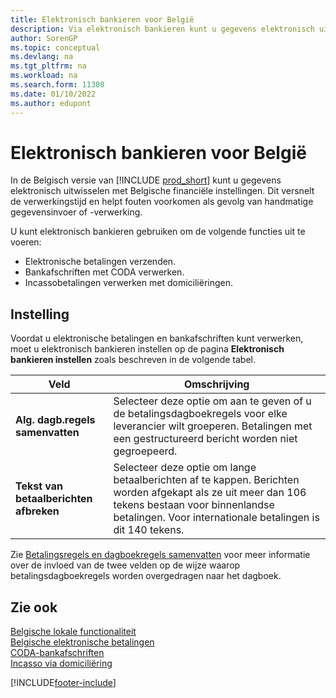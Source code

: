 ```yaml
---
title: Elektronisch bankieren voor België
description: Via elektronisch bankieren kunt u gegevens elektronisch uitwisselen met Belgische financiële instellingen. Hierdoor gaat de verwerking sneller en worden fouten voorkomen.
author: SorenGP
ms.topic: conceptual
ms.devlang: na
ms.tgt_pltfrm: na
ms.workload: na
ms.search.form: 11308
ms.date: 01/10/2022
ms.author: edupont
---
```

# Elektronisch bankieren voor België

In de Belgisch versie van [!INCLUDE [prod_short](../../includes/prod_short.md)] kunt u gegevens elektronisch uitwisselen met Belgische financiële instellingen. Dit versnelt de verwerkingstijd en helpt fouten voorkomen als gevolg van handmatige gegevensinvoer of -verwerking.  

U kunt elektronisch bankieren gebruiken om de volgende functies uit te voeren:  

- Elektronische betalingen verzenden.  
- Bankafschriften met CODA verwerken.  
- Incassobetalingen verwerken met domiciliëringen.  

## Instelling

Voordat u elektronische betalingen en bankafschriften kunt verwerken, moet u elektronisch bankieren instellen op de pagina **Elektronisch bankieren instellen** zoals beschreven in de volgende tabel.

|Veld|Omschrijving |
|-----|------------|
|**Alg. dagb.regels samenvatten**| Selecteer deze optie om aan te geven of u de betalingsdagboekregels voor elke leverancier wilt groeperen. Betalingen met een gestructureerd bericht worden niet gegroepeerd. |
|**Tekst van betaalberichten afbreken** |Selecteer deze optie om lange betaalberichten af te kappen. Berichten worden afgekapt als ze uit meer dan 106 tekens bestaan voor binnenlandse betalingen. Voor internationale betalingen is dit 140 tekens. |

Zie [Betalingsregels en dagboekregels samenvatten](summarizing-payment-lines-and-general-journal-lines.md) voor meer informatie over de invloed van de twee velden op de wijze waarop betalingsdagboekregels worden overgedragen naar het dagboek.  

## Zie ook

[Belgische lokale functionaliteit](belgium-local-functionality.md)  
[Belgische elektronische betalingen](belgian-electronic-payments.md)  
[CODA-bankafschriften](coda-bank-statements.md)  
[Incasso via domiciliëring](direct-debit-using-domiciliation.md)


[!INCLUDE[footer-include](../../includes/footer-banner.md)]